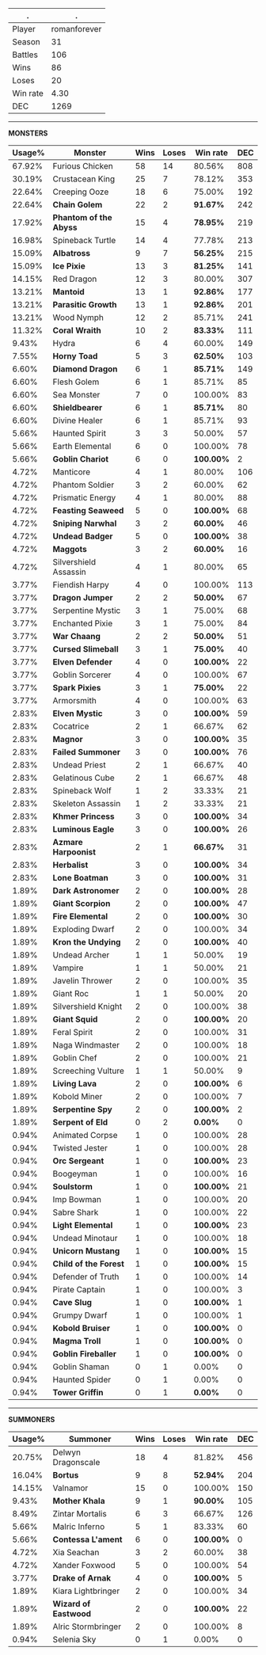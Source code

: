 .|.
|-|-
Player|romanforever
Season|31
Battles|106
Wins|86
Loses|20
Win rate|4.30
DEC|1269

---
**MONSTERS**

Usage%|Monster|Wins|Loses|Win rate|DEC|
-|-|-|-|-|-|
67.92%|Furious Chicken|58|14|80.56%|808|
30.19%|Crustacean King|25|7|78.12%|353|
22.64%|Creeping Ooze|18|6|75.00%|192|
22.64%|**Chain Golem**|22|2|**91.67%**|242|
17.92%|**Phantom of the Abyss**|15|4|**78.95%**|219|
16.98%|Spineback Turtle|14|4|77.78%|213|
15.09%|**Albatross**|9|7|**56.25%**|215|
15.09%|**Ice Pixie**|13|3|**81.25%**|141|
14.15%|Red Dragon|12|3|80.00%|307|
13.21%|**Mantoid**|13|1|**92.86%**|177|
13.21%|**Parasitic Growth**|13|1|**92.86%**|201|
13.21%|Wood Nymph|12|2|85.71%|241|
11.32%|**Coral Wraith**|10|2|**83.33%**|111|
9.43%|Hydra|6|4|60.00%|149|
7.55%|**Horny Toad**|5|3|**62.50%**|103|
6.60%|**Diamond Dragon**|6|1|**85.71%**|149|
6.60%|Flesh Golem|6|1|85.71%|85|
6.60%|Sea Monster|7|0|100.00%|83|
6.60%|**Shieldbearer**|6|1|**85.71%**|80|
6.60%|Divine Healer|6|1|85.71%|93|
5.66%|Haunted Spirit|3|3|50.00%|57|
5.66%|Earth Elemental|6|0|100.00%|78|
5.66%|**Goblin Chariot**|6|0|**100.00%**|2|
4.72%|Manticore|4|1|80.00%|106|
4.72%|Phantom Soldier|3|2|60.00%|62|
4.72%|Prismatic Energy|4|1|80.00%|88|
4.72%|**Feasting Seaweed**|5|0|**100.00%**|68|
4.72%|**Sniping Narwhal**|3|2|**60.00%**|46|
4.72%|**Undead Badger**|5|0|**100.00%**|38|
4.72%|**Maggots**|3|2|**60.00%**|16|
4.72%|Silvershield Assassin|4|1|80.00%|65|
3.77%|Fiendish Harpy|4|0|100.00%|113|
3.77%|**Dragon Jumper**|2|2|**50.00%**|67|
3.77%|Serpentine Mystic|3|1|75.00%|68|
3.77%|Enchanted Pixie|3|1|75.00%|84|
3.77%|**War Chaang**|2|2|**50.00%**|51|
3.77%|**Cursed Slimeball**|3|1|**75.00%**|40|
3.77%|**Elven Defender**|4|0|**100.00%**|22|
3.77%|Goblin Sorcerer|4|0|100.00%|67|
3.77%|**Spark Pixies**|3|1|**75.00%**|22|
3.77%|Armorsmith|4|0|100.00%|63|
2.83%|**Elven Mystic**|3|0|**100.00%**|59|
2.83%|Cocatrice|2|1|66.67%|62|
2.83%|**Magnor**|3|0|**100.00%**|35|
2.83%|**Failed Summoner**|3|0|**100.00%**|76|
2.83%|Undead Priest|2|1|66.67%|40|
2.83%|Gelatinous Cube|2|1|66.67%|48|
2.83%|Spineback Wolf|1|2|33.33%|21|
2.83%|Skeleton Assassin|1|2|33.33%|21|
2.83%|**Khmer Princess**|3|0|**100.00%**|34|
2.83%|**Luminous Eagle**|3|0|**100.00%**|26|
2.83%|**Azmare Harpoonist**|2|1|**66.67%**|31|
2.83%|**Herbalist**|3|0|**100.00%**|34|
2.83%|**Lone Boatman**|3|0|**100.00%**|31|
1.89%|**Dark Astronomer**|2|0|**100.00%**|28|
1.89%|**Giant Scorpion**|2|0|**100.00%**|47|
1.89%|**Fire Elemental**|2|0|**100.00%**|30|
1.89%|Exploding Dwarf|2|0|100.00%|34|
1.89%|**Kron the Undying**|2|0|**100.00%**|40|
1.89%|Undead Archer|1|1|50.00%|19|
1.89%|Vampire|1|1|50.00%|21|
1.89%|Javelin Thrower|2|0|100.00%|35|
1.89%|Giant Roc|1|1|50.00%|20|
1.89%|Silvershield Knight|2|0|100.00%|38|
1.89%|**Giant Squid**|2|0|**100.00%**|20|
1.89%|Feral Spirit|2|0|100.00%|31|
1.89%|Naga Windmaster|2|0|100.00%|18|
1.89%|Goblin Chef|2|0|100.00%|21|
1.89%|Screeching Vulture|1|1|50.00%|9|
1.89%|**Living Lava**|2|0|**100.00%**|6|
1.89%|Kobold Miner|2|0|100.00%|7|
1.89%|**Serpentine Spy**|2|0|**100.00%**|2|
1.89%|**Serpent of Eld**|0|2|**0.00%**|0|
0.94%|Animated Corpse|1|0|100.00%|28|
0.94%|Twisted Jester|1|0|100.00%|28|
0.94%|**Orc Sergeant**|1|0|**100.00%**|23|
0.94%|Boogeyman|1|0|100.00%|16|
0.94%|**Soulstorm**|1|0|**100.00%**|21|
0.94%|Imp Bowman|1|0|100.00%|20|
0.94%|Sabre Shark|1|0|100.00%|22|
0.94%|**Light Elemental**|1|0|**100.00%**|23|
0.94%|Undead Minotaur|1|0|100.00%|18|
0.94%|**Unicorn Mustang**|1|0|**100.00%**|15|
0.94%|**Child of the Forest**|1|0|**100.00%**|15|
0.94%|Defender of Truth|1|0|100.00%|14|
0.94%|Pirate Captain|1|0|100.00%|3|
0.94%|**Cave Slug**|1|0|**100.00%**|1|
0.94%|Grumpy Dwarf|1|0|100.00%|1|
0.94%|**Kobold Bruiser**|1|0|**100.00%**|0|
0.94%|**Magma Troll**|1|0|**100.00%**|0|
0.94%|**Goblin Fireballer**|1|0|**100.00%**|0|
0.94%|Goblin Shaman|0|1|0.00%|0|
0.94%|Haunted Spider|0|1|0.00%|0|
0.94%|**Tower Griffin**|0|1|**0.00%**|0|

---
**SUMMONERS**

Usage%|Summoner|Wins|Loses|Win rate|DEC|
-|-|-|-|-|-|
20.75%|Delwyn Dragonscale|18|4|81.82%|456|
16.04%|**Bortus**|9|8|**52.94%**|204|
14.15%|Valnamor|15|0|100.00%|150|
9.43%|**Mother Khala**|9|1|**90.00%**|105|
8.49%|Zintar Mortalis|6|3|66.67%|126|
5.66%|Malric Inferno|5|1|83.33%|60|
5.66%|**Contessa L'ament**|6|0|**100.00%**|0|
4.72%|Xia Seachan|3|2|60.00%|38|
4.72%|Xander Foxwood|5|0|100.00%|54|
3.77%|**Drake of Arnak**|4|0|**100.00%**|5|
1.89%|Kiara Lightbringer|2|0|100.00%|34|
1.89%|**Wizard of Eastwood**|2|0|**100.00%**|22|
1.89%|Alric Stormbringer|2|0|100.00%|8|
0.94%|Selenia Sky|0|1|0.00%|0|
